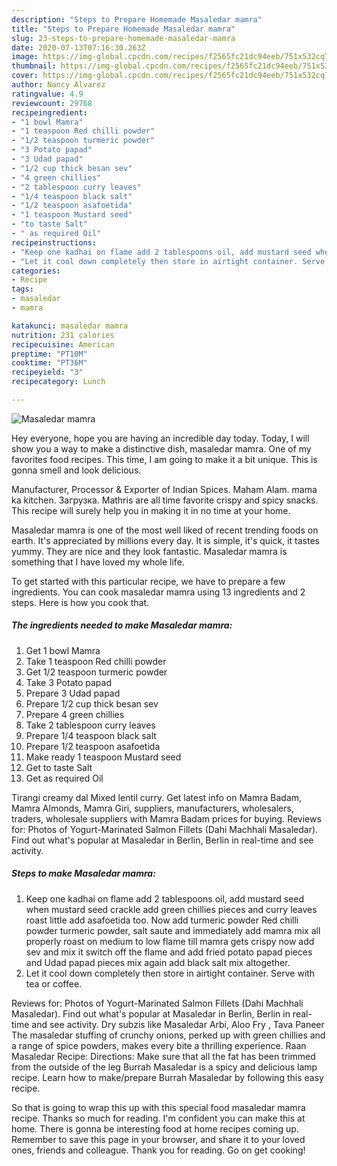 ```yaml
---
description: "Steps to Prepare Homemade Masaledar mamra"
title: "Steps to Prepare Homemade Masaledar mamra"
slug: 23-steps-to-prepare-homemade-masaledar-mamra
date: 2020-07-13T07:16:30.263Z
image: https://img-global.cpcdn.com/recipes/f2565fc21dc94eeb/751x532cq70/masaledar-mamra-recipe-main-photo.jpg
thumbnail: https://img-global.cpcdn.com/recipes/f2565fc21dc94eeb/751x532cq70/masaledar-mamra-recipe-main-photo.jpg
cover: https://img-global.cpcdn.com/recipes/f2565fc21dc94eeb/751x532cq70/masaledar-mamra-recipe-main-photo.jpg
author: Nancy Alvarez
ratingvalue: 4.9
reviewcount: 29768
recipeingredient:
- "1 bowl Mamra"
- "1 teaspoon Red chilli powder"
- "1/2 teaspoon turmeric powder"
- "3 Potato papad"
- "3 Udad papad"
- "1/2 cup thick besan sev"
- "4 green chillies"
- "2 tablespoon curry leaves"
- "1/4 teaspoon black salt"
- "1/2 teaspoon asafoetida"
- "1 teaspoon Mustard seed"
- "to taste Salt"
- " as required Oil"
recipeinstructions:
- "Keep one kadhai on flame add 2 tablespoons oil, add mustard seed when mustard seed crackle add green chillies pieces and curry leaves roast little add asafoetida too. Now add turmeric powder Red chilli powder turmeric powder, salt saute and immediately add mamra mix all properly roast on medium to low flame till mamra gets crispy now add sev and mix it switch off the flame and add fried potato papad pieces and Udad papad pieces mix again add black salt mix altogether."
- "Let it cool down completely then store in airtight container. Serve with tea or coffee."
categories:
- Recipe
tags:
- masaledar
- mamra

katakunci: masaledar mamra 
nutrition: 231 calories
recipecuisine: American
preptime: "PT10M"
cooktime: "PT36M"
recipeyield: "3"
recipecategory: Lunch

---
```



![Masaledar mamra](https://img-global.cpcdn.com/recipes/f2565fc21dc94eeb/751x532cq70/masaledar-mamra-recipe-main-photo.jpg)

Hey everyone, hope you are having an incredible day today. Today, I will show you a way to make a distinctive dish, masaledar mamra. One of my favorites food recipes. This time, I am going to make it a bit unique. This is gonna smell and look delicious.

Manufacturer, Processor &amp; Exporter of Indian Spices. Maham Alam. mama ka kitchen. Загрузка. Mathris are all time favorite crispy and spicy snacks. This recipe will surely help you in making it in no time at your home.

Masaledar mamra is one of the most well liked of recent trending foods on earth. It's appreciated by millions every day. It is simple, it's quick, it tastes yummy. They are nice and they look fantastic. Masaledar mamra is something that I have loved my whole life.


To get started with this particular recipe, we have to prepare a few ingredients. You can cook masaledar mamra using 13 ingredients and 2 steps. Here is how you cook that.

<!--inarticleads1-->

##### The ingredients needed to make Masaledar mamra:

1. Get 1 bowl Mamra
1. Take 1 teaspoon Red chilli powder
1. Get 1/2 teaspoon turmeric powder
1. Take 3 Potato papad
1. Prepare 3 Udad papad
1. Prepare 1/2 cup thick besan sev
1. Prepare 4 green chillies
1. Take 2 tablespoon curry leaves
1. Prepare 1/4 teaspoon black salt
1. Prepare 1/2 teaspoon asafoetida
1. Make ready 1 teaspoon Mustard seed
1. Get to taste Salt
1. Get  as required Oil


Tirangi creamy dal Mixed lentil curry. Get latest info on Mamra Badam, Mamra Almonds, Mamra Giri, suppliers, manufacturers, wholesalers, traders, wholesale suppliers with Mamra Badam prices for buying. Reviews for: Photos of Yogurt-Marinated Salmon Fillets (Dahi Machhali Masaledar). Find out what&#39;s popular at Masaledar in Berlin, Berlin in real-time and see activity. 

<!--inarticleads2-->

##### Steps to make Masaledar mamra:

1. Keep one kadhai on flame add 2 tablespoons oil, add mustard seed when mustard seed crackle add green chillies pieces and curry leaves roast little add asafoetida too. Now add turmeric powder Red chilli powder turmeric powder, salt saute and immediately add mamra mix all properly roast on medium to low flame till mamra gets crispy now add sev and mix it switch off the flame and add fried potato papad pieces and Udad papad pieces mix again add black salt mix altogether.
1. Let it cool down completely then store in airtight container. Serve with tea or coffee.


Reviews for: Photos of Yogurt-Marinated Salmon Fillets (Dahi Machhali Masaledar). Find out what&#39;s popular at Masaledar in Berlin, Berlin in real-time and see activity. Dry subzis like Masaledar Arbi, Aloo Fry , Tava Paneer The masaledar stuffing of crunchy onions, perked up with green chillies and a range of spice powders, makes every bite a thrilling experience. Raan Masaledar Recipe: Directions: Make sure that all the fat has been trimmed from the outside of the leg Burrah Masaledar is a spicy and delicious lamp recipe. Learn how to make/prepare Burrah Masaledar by following this easy recipe. 

So that is going to wrap this up with this special food masaledar mamra recipe. Thanks so much for reading. I'm confident you can make this at home. There is gonna be interesting food at home recipes coming up. Remember to save this page in your browser, and share it to your loved ones, friends and colleague. Thank you for reading. Go on get cooking!

